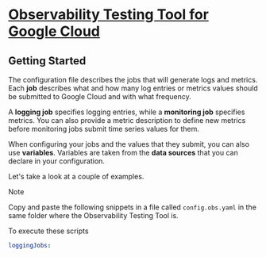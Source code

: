 # [Observability Testing Tool for Google Cloud](README.md)

## Getting Started

The configuration file describes the jobs that will generate logs and metrics. Each
**job** describes what and how many log entries or metrics values should be
submitted to Google Cloud and with what frequency.

A **logging job** specifies logging entries, while a **monitoring job** 
specifies metrics. You can also provide a metric description to define
new metrics before monitoring jobs submit time series values for them.

When configuring your jobs and the values that they submit, you can also
use **variables**. Variables are taken from the **data sources** that you can
declare in your configuration.

Let's take a look at a couple of examples.

> [!NOTE]
> Copy and paste the following snippets in a file called `config.obs.yaml` in the same
> folder where the Observability Testing Tool is.

To execute these scripts


```yaml
loggingJobs:

```


